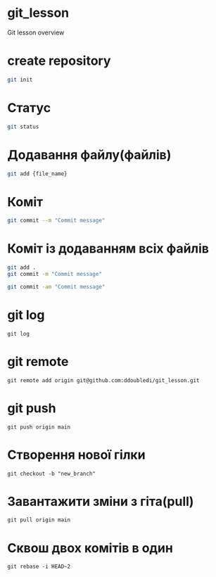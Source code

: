 # git_lesson
Git lesson overview


# create repository
```sh
git init
```

# Статус
```sh
git status
```

# Додавання файлу(файлів)
```sh
git add {file_name}
```

# Коміт
```sh
git commit --m "Commit message"
```

# Коміт із додаванням всіх файлів
```sh
git add .
git commit -m "Commit message"
```

```sh
git commit -am "Commit message"
```

# git log
```shell
git log
```

# git remote
```shell
git remote add origin git@github.com:ddoubledi/git_lesson.git
```

# git push
```shell
git push origin main
```

# Створення нової гілки
```shell
git checkout -b "new_branch"
```

# Завантажити зміни з гіта(pull)
```shell
git pull origin main
```


# Сквош двох комітів в один
```shell
git rebase -i HEAD~2
```

